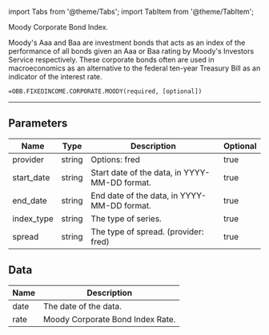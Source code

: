 <!-- markdownlint-disable MD012 MD031 MD033 -->

import Tabs from '@theme/Tabs';
import TabItem from '@theme/TabItem';

Moody Corporate Bond Index.

Moody's Aaa and Baa are investment bonds that acts as an index of
the performance of all bonds given an Aaa or Baa rating by Moody's Investors Service respectively.
These corporate bonds often are used in macroeconomics as an alternative to the federal ten-year
Treasury Bill as an indicator of the interest rate.

```excel wordwrap
=OBB.FIXEDINCOME.CORPORATE.MOODY(required, [optional])
```

---

## Parameters

| Name | Type | Description | Optional |
| ---- | ---- | ----------- | -------- |
| provider | string | Options: fred | true |
| start_date | string | Start date of the data, in YYYY-MM-DD format. | true |
| end_date | string | End date of the data, in YYYY-MM-DD format. | true |
| index_type | string | The type of series. | true |
| spread | string | The type of spread. (provider: fred) | true |

## Data

| Name | Description |
| ---- | ----------- |
| date | The date of the data.  |
| rate | Moody Corporate Bond Index Rate.  |
